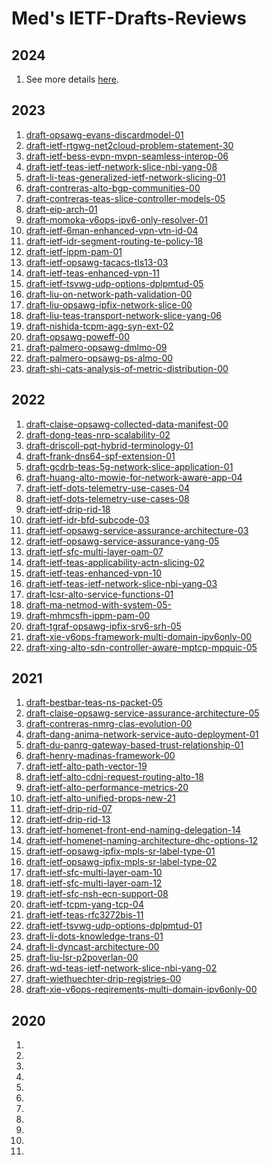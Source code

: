 # Med's IETF-Drafts-Reviews

## 2024

1. See more details [here](https://github.com/boucadair/IETF-Drafts-Reviews/blob/master/2024/README.md). 

## 2023

1. [draft-opsawg-evans-discardmodel-01](https://github.com/boucadair/IETF-Drafts-Reviews/blob/master/draft-opsawg-evans-discardmodel-01-rev%20Med.doc.pdf)
1. [draft-ietf-rtgwg-net2cloud-problem-statement-30](https://github.com/boucadair/IETF-Drafts-Reviews/blob/master/draft-ietf-rtgwg-net2cloud-problem-statement-30-rev%20Med.pdf)
1. [draft-ietf-bess-evpn-mvpn-seamless-interop-06](https://github.com/boucadair/IETF-Drafts-Reviews/blob/master/draft-ietf-bess-evpn-mvpn-seamless-interop-06-rev%20Med.pdf)
1. [draft-ietf-teas-ietf-network-slice-nbi-yang-08](https://github.com/boucadair/IETF-Drafts-Reviews/blob/master/draft-ietf-teas-ietf-network-slice-nbi-yang-08-rev%20Med.pdf)
1. [draft-li-teas-generalized-ietf-network-slicing-01](https://github.com/boucadair/IETF-Drafts-Reviews/blob/master/draft-li-teas-generalized-ietf-network-slicing-01-rev%20Med.pdf)
1. [draft-contreras-alto-bgp-communities-00](https://github.com/boucadair/IETF-Drafts-Reviews/blob/master/draft-contreras-alto-bgp-communities-00-rev%20Med.doc)
1. [draft-contreras-teas-slice-controller-models-05](https://github.com/boucadair/IETF-Drafts-Reviews/blob/master/draft-contreras-teas-slice-controller-models-05-rev%20Med.pdf)
1. [draft-eip-arch-01](https://github.com/boucadair/IETF-Drafts-Reviews/blob/master/draft-eip-arch-01-rev%20Med.pdf)
1. [draft-momoka-v6ops-ipv6-only-resolver-01](https://github.com/boucadair/IETF-Drafts-Reviews/blob/master/draft-momoka-v6ops-ipv6-only-resolver-01-rev%20Med.pdf)
1. [draft-ietf-6man-enhanced-vpn-vtn-id-04](https://github.com/boucadair/IETF-Drafts-Reviews/blob/master/draft-ietf-6man-enhanced-vpn-vtn-id-04-rev%20Med.pdf)
1. [draft-ietf-idr-segment-routing-te-policy-18](https://github.com/boucadair/IETF-Drafts-Reviews/blob/master/draft-ietf-idr-segment-routing-te-policy-18-rev%20Med.pdf)
1. [draft-ietf-ippm-pam-01](https://github.com/boucadair/IETF-Drafts-Reviews/blob/master/draft-ietf-ippm-pam-01_revCJ.docx)
1. [draft-ietf-opsawg-tacacs-tls13-03](https://github.com/boucadair/IETF-Drafts-Reviews/blob/master/draft-ietf-opsawg-tacacs-tls13-03-rev%20Med.pdf)
1. [draft-ietf-teas-enhanced-vpn-11](https://github.com/boucadair/IETF-Drafts-Reviews/blob/master/draft-ietf-teas-enhanced-vpn-11-rev%20Med.pdf)
1. [draft-ietf-tsvwg-udp-options-dplpmtud-05](https://github.com/boucadair/IETF-Drafts-Reviews/blob/master/draft-ietf-tsvwg-udp-options-dplpmtud-05-rev%20Med.pdf)
1. [draft-liu-on-network-path-validation-00](https://github.com/boucadair/IETF-Drafts-Reviews/blob/master/draft-liu-on-network-path-validation-00-rev%20Med.pdf)
1. [draft-liu-opsawg-ipfix-network-slice-00](https://github.com/boucadair/IETF-Drafts-Reviews/blob/master/draft-liu-opsawg-ipfix-network-slice-00-rev%20Med.pdf)
1. [draft-liu-teas-transport-network-slice-yang-06](https://github.com/boucadair/IETF-Drafts-Reviews/blob/master/draft-liu-teas-transport-network-slice-yang-06-rev%20Med.pdf)
1. [draft-nishida-tcpm-agg-syn-ext-02](https://github.com/boucadair/IETF-Drafts-Reviews/blob/master/draft-nishida-tcpm-agg-syn-ext-02-rev%20Med.doc)
1. [draft-opsawg-poweff-00](https://github.com/boucadair/IETF-Drafts-Reviews/blob/master/draft-opsawg-poweff-00-rev%20Med.pdf)
1. [draft-palmero-opsawg-dmlmo-09](https://github.com/boucadair/IETF-Drafts-Reviews/blob/master/draft-palmero-opsawg-dmlmo-09-rev%20Med.pdf)
1. [draft-palmero-opsawg-ps-almo-00](https://github.com/boucadair/IETF-Drafts-Reviews/blob/master/draft-palmero-opsawg-ps-almo-00-rev%20Med.pdf)
1. [draft-shi-cats-analysis-of-metric-distribution-00](https://github.com/boucadair/IETF-Drafts-Reviews/blob/master/draft-shi-cats-analysis-of-metric-distribution-00-rev%20Med.pdf)


## 2022

1. [draft-claise-opsawg-collected-data-manifest-00](https://github.com/boucadair/IETF-Drafts-Reviews/blob/master/draft-claise-opsawg-collected-data-manifest-00-rev%20Med.pdf)
1. [draft-dong-teas-nrp-scalability-02](https://github.com/boucadair/IETF-Drafts-Reviews/blob/master/draft-dong-teas-nrp-scalability-02-rev%20Med.pdf)
1. [draft-driscoll-pqt-hybrid-terminology-01](https://github.com/boucadair/IETF-Drafts-Reviews/blob/master/draft-driscoll-pqt-hybrid-terminology-01-rev%20Med.pdf)
1. [draft-frank-dns64-spf-extension-01](https://github.com/boucadair/IETF-Drafts-Reviews/blob/master/draft-frank-dns64-spf-extension-01-rev%20Med.pdf)
1. [draft-gcdrb-teas-5g-network-slice-application-01](https://github.com/boucadair/IETF-Drafts-Reviews/blob/master/draft-gcdrb-teas-5g-network-slice-application-01-rev%20Med.pdf)
1. [draft-huang-alto-mowie-for-network-aware-app-04](https://github.com/boucadair/IETF-Drafts-Reviews/blob/master/draft-huang-alto-mowie-for-network-aware-app-04-rev%20Med.pdf)
1. [draft-ietf-dots-telemetry-use-cases-04](https://github.com/boucadair/IETF-Drafts-Reviews/blob/master/draft-ietf-dots-telemetry-use-cases-04-rev%20Med.pdf)
1. [draft-ietf-dots-telemetry-use-cases-08](https://github.com/boucadair/IETF-Drafts-Reviews/blob/master/draft-ietf-dots-telemetry-use-cases-08-rev%20Med.xml)
1. [draft-ietf-drip-rid-18](https://github.com/boucadair/IETF-Drafts-Reviews/blob/master/draft-ietf-drip-rid-18-rev%20Med.pdf)
1. [draft-ietf-idr-bfd-subcode-03](https://github.com/boucadair/IETF-Drafts-Reviews/blob/master/draft-ietf-idr-bfd-subcode-03-rev%20Med.pdf)
1. [draft-ietf-opsawg-service-assurance-architecture-03](https://github.com/boucadair/IETF-Drafts-Reviews/blob/master/draft-ietf-opsawg-service-assurance-architecture-03-rev%20Med.pdf)
1. [draft-ietf-opsawg-service-assurance-yang-05](https://github.com/boucadair/IETF-Drafts-Reviews/blob/master/draft-ietf-opsawg-service-assurance-yang-05-rev%20Med.pdf)
1. [draft-ietf-sfc-multi-layer-oam-07](https://github.com/boucadair/IETF-Drafts-Reviews/blob/master/draft-ietf-sfc-multi-layer-oam-07-rev%20Med.pdf)
1. [draft-ietf-teas-applicability-actn-slicing-02](https://github.com/boucadair/IETF-Drafts-Reviews/blob/master/draft-ietf-teas-applicability-actn-slicing-02-rev%20Med.pdf)
1. [draft-ietf-teas-enhanced-vpn-10](https://github.com/boucadair/IETF-Drafts-Reviews/blob/master/draft-ietf-teas-enhanced-vpn-10-rev%20Med.pdf)
1. [draft-ietf-teas-ietf-network-slice-nbi-yang-03](https://github.com/boucadair/IETF-Drafts-Reviews/blob/master/draft-ietf-teas-ietf-network-slice-nbi-yang-03-rev%20Med.pdf)
1. [draft-lcsr-alto-service-functions-01](https://github.com/boucadair/IETF-Drafts-Reviews/blob/master/draft-lcsr-alto-service-functions-01-rev%20Med.pdf)
1. [draft-ma-netmod-with-system-05-](https://github.com/boucadair/IETF-Drafts-Reviews/blob/master/draft-ma-netmod-with-system-05-rev%20Med.doc)
1. [draft-mhmcsfh-ippm-pam-00](https://github.com/boucadair/IETF-Drafts-Reviews/blob/master/draft-mhmcsfh-ippm-pam-00-rev%20Med.pdf)
1. [draft-tgraf-opsawg-ipfix-srv6-srh-05](https://github.com/boucadair/IETF-Drafts-Reviews/blob/master/draft-tgraf-opsawg-ipfix-srv6-srh-05-rev%20Med.pdf)
1. [draft-xie-v6ops-framework-multi-domain-ipv6only-00](https://github.com/boucadair/IETF-Drafts-Reviews/blob/master/draft-xie-v6ops-framework-multi-domain-ipv6only-00-rev%20Med.doc)
1. [draft-xing-alto-sdn-controller-aware-mptcp-mpquic-05](https://github.com/boucadair/IETF-Drafts-Reviews/blob/master/draft-xing-alto-sdn-controller-aware-mptcp-mpquic-05-rev%20Med.pdf)
    
## 2021

1. [draft-bestbar-teas-ns-packet-05](https://github.com/boucadair/IETF-Drafts-Reviews/blob/master/draft-bestbar-teas-ns-packet-05-rev%20Med.pdf)
2. [draft-claise-opsawg-service-assurance-architecture-05](https://github.com/boucadair/IETF-Drafts-Reviews/blob/master/draft-claise-opsawg-service-assurance-architecture-05-rev%20Med.pdf)
3. [draft-contreras-nmrg-clas-evolution-00](https://github.com/boucadair/IETF-Drafts-Reviews/blob/master/draft-contreras-nmrg-clas-evolution-00-rev%20Med.pdf)
4. [draft-dang-anima-network-service-auto-deployment-01](https://github.com/boucadair/IETF-Drafts-Reviews/blob/master/draft-dang-anima-network-service-auto-deployment-01-rev%20Med.pdf)
5. [draft-du-panrg-gateway-based-trust-relationship-01](https://github.com/boucadair/IETF-Drafts-Reviews/blob/master/draft-du-panrg-gateway-based-trust-relationship-01-rev%20Med.pdf)
6. [draft-henry-madinas-framework-00](https://github.com/boucadair/IETF-Drafts-Reviews/blob/master/draft-henry-madinas-framework-00-rev%20Med.pdf)
7. [draft-ietf-alto-path-vector-19](https://github.com/boucadair/IETF-Drafts-Reviews/blob/master/draft-ietf-alto-path-vector-19-rev%20Med.docx)
8. [draft-ietf-alto-cdni-request-routing-alto-18](https://github.com/boucadair/IETF-Drafts-Reviews/blob/master/draft-ietf-alto-cdni-request-routing-alto-18-rev%20Med.docx)
9. [draft-ietf-alto-performance-metrics-20](https://github.com/boucadair/IETF-Drafts-Reviews/blob/master/draft-ietf-alto-performance-metrics-20-rev%20Med.doc)
10. [draft-ietf-alto-unified-props-new-21](https://github.com/boucadair/IETF-Drafts-Reviews/blob/master/draft-ietf-alto-unified-props-new-21-%20Rev%20Med.pdf)
11. [draft-ietf-drip-rid-07](https://github.com/boucadair/IETF-Drafts-Reviews/blob/master/draft-ietf-drip-rid-07-rev%20Med.pdf)
12. [draft-ietf-drip-rid-13](https://github.com/boucadair/IETF-Drafts-Reviews/blob/master/draft-ietf-drip-rid-13-rev%20Med.pdf)
13. [draft-ietf-homenet-front-end-naming-delegation-14](https://github.com/boucadair/IETF-Drafts-Reviews/blob/master/draft-ietf-homenet-front-end-naming-delegation-14-rev%20Med.pdf)
14. [draft-ietf-homenet-naming-architecture-dhc-options-12](https://github.com/boucadair/IETF-Drafts-Reviews/blob/master/draft-ietf-homenet-naming-architecture-dhc-options-12-rev%20Med.pdf)
15. [draft-ietf-opsawg-ipfix-mpls-sr-label-type-01](https://github.com/boucadair/IETF-Drafts-Reviews/blob/master/draft-ietf-opsawg-ipfix-mpls-sr-label-type-01-rev%20Med.pdf)
16. [draft-ietf-opsawg-ipfix-mpls-sr-label-type-02](https://github.com/boucadair/IETF-Drafts-Reviews/blob/master/draft-ietf-opsawg-ipfix-mpls-sr-label-type-02-rev%20Med.pdf)
17. [draft-ietf-sfc-multi-layer-oam-10](https://github.com/boucadair/IETF-Drafts-Reviews/blob/master/draft-ietf-sfc-multi-layer-oam-10-rev%20Med.pdf)
18. [draft-ietf-sfc-multi-layer-oam-12](https://github.com/boucadair/IETF-Drafts-Reviews/blob/master/draft-ietf-sfc-multi-layer-oam-12-rev%20Med.pdf)
19. [draft-ietf-sfc-nsh-ecn-support-08](https://github.com/boucadair/IETF-Drafts-Reviews/blob/master/draft-ietf-sfc-nsh-ecn-support-08-rev%20Med.pdf)
20. [draft-ietf-tcpm-yang-tcp-04](https://github.com/boucadair/IETF-Drafts-Reviews/blob/master/draft-ietf-tcpm-yang-tcp-04-rev%20Med.pdf)
21. [draft-ietf-teas-rfc3272bis-11](https://github.com/boucadair/IETF-Drafts-Reviews/blob/master/draft-ietf-teas-rfc3272bis-11-rev%20Med.pdf)
22. [draft-ietf-tsvwg-udp-options-dplpmtud-01](https://github.com/boucadair/IETF-Drafts-Reviews/blob/master/draft-ietf-tsvwg-udp-options-dplpmtud-01-rev%20Med.pdf)
23. [draft-li-dots-knowledge-trans-01](https://github.com/boucadair/IETF-Drafts-Reviews/blob/master/draft-li-dots-knowledge-trans-01-rev%20Med.pdf)
24. [draft-li-dyncast-architecture-00](https://github.com/boucadair/IETF-Drafts-Reviews/blob/master/draft-li-dyncast-architecture-00-rev%20Med.pdf)
25. [draft-liu-lsr-p2poverlan-00](https://github.com/boucadair/IETF-Drafts-Reviews/blob/master/draft-liu-lsr-p2poverlan-00-rev%20Med.pdf)
26. [draft-wd-teas-ietf-network-slice-nbi-yang-02](https://github.com/boucadair/IETF-Drafts-Reviews/blob/master/draft-wd-teas-ietf-network-slice-nbi-yang-02-rev%20Med.doc)
27. [draft-wiethuechter-drip-registries-00](https://github.com/boucadair/IETF-Drafts-Reviews/blob/master/draft-wiethuechter-drip-registries-00-rev%20Med.pdf)
28. [draft-xie-v6ops-reqirements-multi-domain-ipv6only-00](https://github.com/boucadair/IETF-Drafts-Reviews/blob/master/draft-xie-v6ops-reqirements-multi-domain-ipv6only-00-rev%20Med.doc)

## 2020

1. []()
2. []()
3. []()
4. []()
5. []()
6. []()
7. []()
8. []()
9. []()
10. []()
11. []()


    
